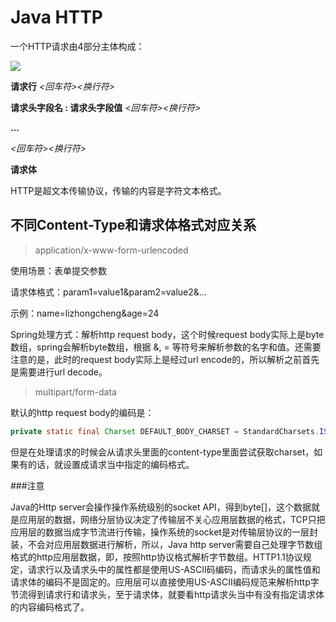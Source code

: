 # Java HTTP

一个HTTP请求由4部分主体构成：

![](/Users/xiao/Downloads/http-message.jpg)



**请求行** *<回车符><换行符>*

**请求头字段名 : 请求头字段值** *<回车符><换行符>*

**...**

*<回车符><换行符>*

**请求体**



HTTP是超文本传输协议，传输的内容是字符文本格式。







## 不同Content-Type和请求体格式对应关系

> application/x-www-form-urlencoded
>



使用场景：表单提交参数

请求体格式：param1=value1&param2=value2&...

示例：name=lizhongcheng&age=24

Spring处理方式：解析http request body，这个时候request body实际上是byte数组，spring会解析byte数组，根据 &, = 等符号来解析参数的名字和值。还需要注意的是，此时的request body实际上是经过url encode的，所以解析之前首先是需要进行url decode。



> multipart/form-data











默认的http request body的编码是：

```java
private static final Charset DEFAULT_BODY_CHARSET = StandardCharsets.ISO_8859_1;
```

但是在处理请求的时候会从请求头里面的content-type里面尝试获取charset，如果有的话，就设置成请求当中指定的编码格式。



###注意

Java的Http server会操作操作系统级别的socket API，得到byte[]，这个数据就是应用层的数据，网络分层协议决定了传输层不关心应用层数据的格式，TCP只把应用层的数据当成字节流进行传输，操作系统的socket是对传输层协议的一层封装，不会对应用层数据进行解析，所以，Java http server需要自己处理字节数组格式的http应用层数据，即，按照http协议格式解析字节数组。HTTP1.1协议规定，请求行以及请求头中的属性都是使用US-ASCII码编码，而请求头的属性值和请求体的编码不是固定的。应用层可以直接使用US-ASCII编码规范来解析http字节流得到请求行和请求头，至于请求体，就要看http请求头当中有没有指定请求体的内容编码格式了。